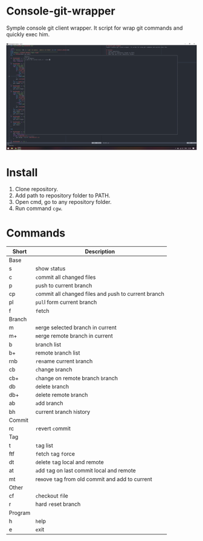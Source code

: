 # Console-git-wrapper
Symple console git client wrapper. It script for wrap git commands and quickly exec him.

![Screenshot](https://github.com/ta-tikoma/console-git-wrapper/raw/master/screenshot.png)

# Install
1. Clone repository.
2. Add path to repository folder to PATH.
3. Open cmd, go to any repository folder.
4. Run command `cgw`.

# Commands
  
| Short | Description |
| --- | --- |
| Base |
| s   | show `s`tatus  |
| c   | `c`ommit all changed files  |
| p   | `p`ush to current branch  |
| cp  | `c`ommit all changed files and `p`ush to current branch  |
| pl  | `p`u`l`l form current branch  |
| f   | `f`etch  |
| Branch ||
| m   | `m`erge selected branch in current  |
| m+  | `m`erge remote branch in current  |
| b   | `b`ranch list |
| b+  |  remote `b`ranch list |
| rnb | `r`e`n`ame current `b`ranch|
| cb  | `c`hange `b`ranch   |
| cb+ | `c`hange on remote branch `b`ranch   |
| db  | `d`elete `b`ranch  |
| db+ | `d`elete remote `b`ranch  |
| ab  | `a`dd `b`ranch  |
| bh  | current `b`ranch `h`istory|
| Commit ||
| rc  | `r`evert `c`ommit  |
| Tag ||
| t   | `t`ag list  |
| ftf | `f`etch `t`ag `f`orce |
| dt  | `d`elete `t`ag  local and remote|
| at  | `a`dd `t`ag on last commit local and remote|
| mt  | re`m`ove `t`ag from old commit and add to current |
| Other ||
| cf  | `c`heckout `f`ile  |
| r   | hard `r`eset branch  |
| Program ||
| h   | `h`elp  |
| e   | `e`xit  |
